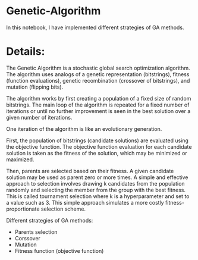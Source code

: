 # Genetic-Algorithm 
In this notebook, I have implemented different strategies of GA methods.   

# Details:   
The Genetic Algorithm is a stochastic global search optimization algorithm.
The algorithm uses analogs of a genetic representation (bitstrings), fitness (function evaluations), genetic recombination (crossover of bitstrings), and mutation (flipping bits).

The algorithm works by first creating a population of a fixed size of random bitstrings. The main loop of the algorithm is repeated for a fixed number of iterations or until no further improvement is seen in the best solution over a given number of iterations.

One iteration of the algorithm is like an evolutionary generation.

First, the population of bitstrings (candidate solutions) are evaluated using the objective function. The objective function evaluation for each candidate solution is taken as the fitness of the solution, which may be minimized or maximized.

Then, parents are selected based on their fitness. A given candidate solution may be used as parent zero or more times. A simple and effective approach to selection involves drawing k candidates from the population randomly and selecting the member from the group with the best fitness. This is called tournament selection where k is a hyperparameter and set to a value such as 3. This simple approach simulates a more costly fitness-proportionate selection scheme.

Different strategies of GA methods:
- Parents selection
- Corssover
- Mutation
- Fitness function (objective function)

